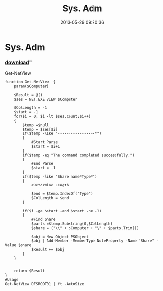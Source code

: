 ﻿---
pid:            4186
parent:         0
children:       
poster:         Daniel
title:          Sys. Adm
date:           2013-05-29 09:20:36
format:         posh
---

# Sys. Adm

### [download](4186.ps1)"

Get-NetView

```posh
function Get-NetView  {
	param($Computer)
	
	$Result = @()
	$ses = NET.EXE VIEW $Computer

	$ColLength = -1
	$start = -1
	for($i = 0; $i -lt $ses.Count;$i++)
	{
		$temp =$null
		$temp = $ses[$i]
		if($temp -like "-----------------*")
		{
			#Start Parse
			$start = $i+1
		}
		if($temp -eq "The command completed successfully.")
		{
			#End Parse
			$start = -1
		}
		if($temp -like "Share name*Type*")
		{
			#Determine Length

			$end = $temp.IndexOf("Type")
			$ColLength = $end
		}
		
		if($i -ge $start -and $start -ne -1)
		{
			#Find Share
			$parts =$temp.Substring(0,$ColLength)
			$share = ("\\" + $Computer + "\" + $parts.Trim())
			
			$obj = New-Object PSObject
			$obj | Add-Member -MemberType NoteProperty -Name "Share" -Value $share
			$Result += $obj
		}
	}
	
	
	return $Result
}
#Usage	
Get-NetView DFSROOT01 | ft -AutoSize
```
